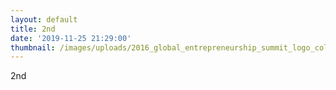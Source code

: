 ```yaml
---
layout: default
title: 2nd
date: '2019-11-25 21:29:00'
thumbnail: /images/uploads/2016_global_entrepreneurship_summit_logo_color_800_1.jpg
---
```

2nd
